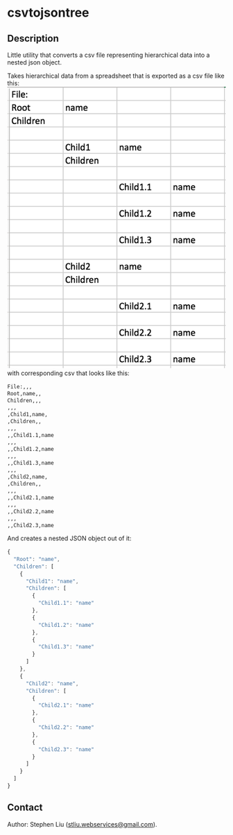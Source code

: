 # csvtojsontree

## Description
Little utility that converts a csv file representing hierarchical data into a nested json object.

Takes hierarchical data from a spreadsheet that is exported as a csv file like this:
![SampleInput](/doc/SampleInput.png)
with corresponding csv that looks like this:
```csv
File:,,,
Root,name,,
Children,,,
,,,
,Child1,name,
,Children,,
,,,
,,Child1.1,name
,,,
,,Child1.2,name
,,,
,,Child1.3,name
,,,
,Child2,name,
,Children,,
,,,
,,Child2.1,name
,,,
,,Child2.2,name
,,,
,,Child2.3,name
```

And creates a nested JSON object out of it:
```javascript
{
  "Root": "name",
  "Children": [
    {
      "Child1": "name",
      "Children": [
        {
          "Child1.1": "name"
        },
        {
          "Child1.2": "name"
        },
        {
          "Child1.3": "name"
        }
      ]
    },
    {
      "Child2": "name",
      "Children": [
        {
          "Child2.1": "name"
        },
        {
          "Child2.2": "name"
        },
        {
          "Child2.3": "name"
        }
      ]
    }
  ]
}
```

## Contact
Author: Stephen Liu (stliu.webservices@gmail.com).

